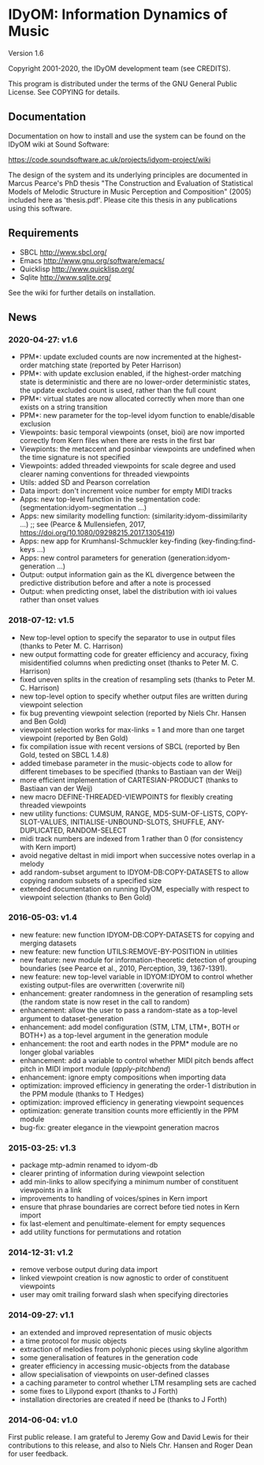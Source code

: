 # IDyOM: Information Dynamics of Music

Version 1.6

Copyright 2001-2020, the IDyOM development team (see CREDITS).

This program is distributed under the terms of the GNU General Public
License.  See COPYING for details. 

## Documentation

Documentation on how to install and use the system can be found on the
IDyOM wiki at Sound Software:

https://code.soundsoftware.ac.uk/projects/idyom-project/wiki

The design of the system and its underlying principles are documented
in Marcus Pearce's PhD thesis "The Construction and Evaluation of
Statistical Models of Melodic Structure in Music Perception and
Composition" (2005) included here as 'thesis.pdf'. Please cite this 
thesis in any publications using this software.

## Requirements

* SBCL       http://www.sbcl.org/
* Emacs      http://www.gnu.org/software/emacs/
* Quicklisp  http://www.quicklisp.org/
* Sqlite     http://www.sqlite.org/

See the wiki for further details on installation.

## News

### 2020-04-27: v1.6

* PPM*: update excluded counts are now incremented at the highest-order matching state (reported by Peter Harrison)
* PPM*: with update exclusion enabled, if the highest-order matching state is deterministic and there are no lower-order deterministic states, the update excluded count is used, rather than the full count
* PPM*: virtual states are now allocated correctly when more than one exists on a string transition
* PPM*: new parameter for the top-level idyom function to enable/disable exclusion 
* Viewpoints: basic temporal viewpoints (onset, bioi) are now imported correctly from Kern files when there are rests in the first bar
* Viewpionts: the metaccent and posinbar viewpoints are undefined when the time signature is not specified
* Viewpoints: added threaded viewpoints for scale degree and used clearer naming conventions for threaded viewpoints
* Utils: added SD and Pearson correlation
* Data import: don't increment voice number for empty MIDI tracks
* Apps: new top-level function in the segmentation code: (segmentation:idyom-segmentation ...)
* Apps: new similarity modelling function: (similarity:idyom-dissimilarity ...) ;; see (Pearce & Mullensiefen, 2017, https://doi.org/10.1080/09298215.2017.1305419)
* Apps: new app for Krumhansl-Schmuckler key-finding (key-finding:find-keys ...)
* Apps: new control parameters for generation (generation:idyom-generation ...)
* Output: output information gain as the KL divergence between the predictive distribution before and after a note is processed
* Output: when predicting onset, label the distribution with ioi values rather than onset values

### 2018-07-12: v1.5

* New top-level option to specify the separator to use in output files (thanks to Peter M. C. Harrison)
* new output formatting code for greater efficiency and accuracy, fixing misidentified columns when predicting onset (thanks to Peter M. C. Harrison)
* fixed uneven splits in the creation of resampling sets (thanks to Peter M. C. Harrison)
* new top-level option to specify whether output files are written during viewpoint selection
* fix bug preventing viewpoint selection (reported by Niels Chr. Hansen and Ben Gold)
* viewpoint selection works for max-links = 1 and more than one target viewpoint (reported by Ben Gold)
* fix compilation issue with recent versions of SBCL (reported by Ben Gold, tested on SBCL 1.4.8)
* added timebase parameter in the music-objects code to allow for different timebases to be specified (thanks to Bastiaan van der Weij)
* more efficient implementation of CARTESIAN-PRODUCT (thanks to Bastiaan van der Weij) 
* new macro DEFINE-THREADED-VIEWPOINTS for flexibly creating threaded viewpoints
* new utility functions: CUMSUM, RANGE, MD5-SUM-OF-LISTS, COPY-SLOT-VALUES, INITIALISE-UNBOUND-SLOTS, SHUFFLE, ANY-DUPLICATED, RANDOM-SELECT
* midi track numbers are indexed from 1 rather than 0 (for consistency with Kern import)
* avoid negative deltast in midi import when successive notes overlap in a melody
* add random-subset argument to IDYOM-DB:COPY-DATASETS to allow copying random subsets of a specified size
* extended documentation on running IDyOM, especially with respect to viewpoint selection (thanks to Ben Gold)

### 2016-05-03: v1.4 

* new feature: new function IDYOM-DB:COPY-DATASETS for copying and merging datasets
* new feature: new function UTILS:REMOVE-BY-POSITION in utilities
* new feature: new module for information-theoretic detection of grouping boundaries (see Pearce et al., 2010, Perception, 39, 1367-1391).
* new feature: new top-level variable in IDYOM:IDYOM to control whether existing output-files are overwritten (:overwrite nil)
* enhancement: greater randomness in the generation of resampling sets (the random state is now reset in the call to random)
* enhancement: allow the user to pass a random-state as a top-level argument to dataset-generation
* enhancement: add model configuration (STM, LTM, LTM+, BOTH or BOTH+) as a top-level argument in the generation module
* enhancement: the root and earth nodes in the PPM* module are no longer global variables
* enhancement: add a variable to control whether MIDI pitch bends affect pitch in MIDI import module (*apply-pitchbend*)
* enhancement: ignore empty compositions when importing data
* optimization: improved efficiency in generating the order-1 distribution in the PPM module (thanks to T Hedges)
* optimization: improved efficiency in generating viewpoint sequences
* optimization: generate transition counts more efficiently in the PPM module
* bug-fix: greater elegance in the viewpoint generation macros

### 2015-03-25: v1.3

* package mtp-admin renamed to idyom-db
* clearer printing of information during viewpoint selection
* add min-links to allow specifying a minimum number of constituent viewpoints in a link
* improvements to handling of voices/spines in Kern import
* ensure that phrase boundaries are correct before tied notes in Kern import
* fix last-element and penultimate-element for empty sequences
* add utility functions for permutations and rotation

### 2014-12-31: v1.2

* remove verbose output during data import
* linked viewpoint creation is now agnostic to order of constituent viewpoints
* user may omit trailing forward slash when specifying directories

### 2014-09-27: v1.1

* an extended and improved representation of music objects
* a time protocol for music objects
* extraction of melodies from polyphonic pieces using skyline algorithm
* some generalisation of features in the generation code
* greater efficiency in accessing music-objects from the database
* allow specialisation of viewpoints on user-defined classes
* a caching parameter to control whether LTM resampling sets are cached
* some fixes to Lilypond export (thanks to J Forth)
* installation directories are created if need be (thanks to J Forth)

### 2014-06-04: v1.0

First public release. I am grateful to Jeremy Gow and David Lewis for
their contributions to this release, and also to Niels Chr. Hansen and
Roger Dean for user feedback.
